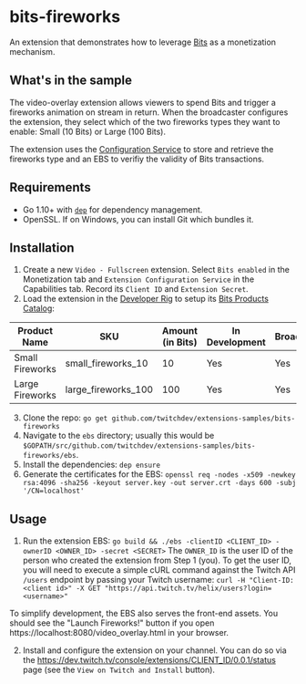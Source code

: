 # bits-fireworks
An extension that demonstrates how to leverage [Bits](https://dev.twitch.tv/docs/extensions/monetization/) as a monetization mechanism.  

## What's in the sample
The video-overlay extension allows viewers to spend Bits and trigger a fireworks animation on stream in return. When the broadcaster configures the extension, they select which of the two fireworks types they want to enable: Small (10 Bits) or Large (100 Bits).

The extension uses the [Configuration Service](https://dev.twitch.tv/docs/extensions/building/#configuration-service) to store and retrieve the fireworks type and an EBS to verifiy the validity of Bits transactions.  

## Requirements
- Go 1.10+ with [`dep`](https://github.com/golang/dep) for dependency management. 
- OpenSSL. If on Windows, you can install Git which bundles it.  

## Installation 
1. Create a new `Video - Fullscreen` extension. Select `Bits enabled` in the Monetization tab and `Extension Configuration Service` in the Capabilities tab. Record its `Client ID` and `Extension Secret`. 
2. Load the extension in the [Developer Rig](https://github.com/twitchdev/developer-rig) to setup its [Bits Products Catalog](https://dev.twitch.tv/docs/extensions/monetization/#bits-product-catalog): 

| Product Name     | SKU                 | Amount (in Bits) | In Development | Broadcast |
| ---------------- | ------------------- | ---------------- | -------------- | --------- |
| Small Fireworks  | small_fireworks_10  | 10               | Yes            | Yes       |
| Large Fireworks  | large_fireworks_100 | 100              | Yes            | Yes       |

3. Clone the repo:
`go get github.com/twitchdev/extensions-samples/bits-fireworks` 
4. Navigate to the `ebs` directory; usually this would be `$GOPATH/src/github.com/twitchdev/extensions-samples/bits-fireworks/ebs`.
4. Install the dependencies:
`dep ensure`
5. Generate the certificates for the EBS:
`openssl req -nodes -x509 -newkey rsa:4096 -sha256 -keyout server.key -out server.crt -days 600 -subj '/CN=localhost'`

## Usage

1. Run the extension EBS:
`go build && ./ebs -clientID <CLIENT_ID> -ownerID <OWNER_ID> -secret <SECRET>`
The `OWNER_ID` is the user ID of the person who created the extension from Step 1 (you). To get the user ID, you will need to execute a simple cURL command against the Twitch API `/users` endpoint by passing your Twitch username:
`curl -H "Client-ID: <client id>" -X GET "https://api.twitch.tv/helix/users?login=<username>"`

To simplify development, the EBS also serves the front-end assets. You should see the "Launch Fireworks!" button if you open https://localhost:8080/video_overlay.html in your browser. 

2. Install and configure the extension on your channel. You can do so via the https://dev.twitch.tv/console/extensions/CLIENT_ID/0.0.1/status page (see the `View on Twitch and Install` button).
